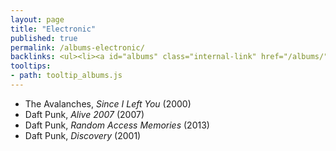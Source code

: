 ```yaml
---
layout: page
title: "Electronic"
published: true
permalink: /albums-electronic/
backlinks: <ul><li><a id="albums" class="internal-link" href="/albums/">Albums</a></li></ul>
tooltips: 
- path: tooltip_albums.js
---
```


* The Avalanches, *Since I Left You* (2000)
* Daft Punk, *Alive 2007* (2007)
* Daft Punk, *Random Access Memories* (2013)
* Daft Punk, *Discovery* (2001)
